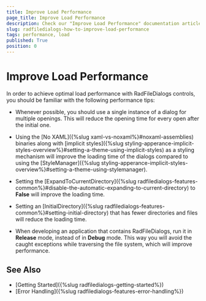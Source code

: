 ```yaml
---
title: Improve Load Performance
page_title: Improve Load Performance
description: Check our "Improve Load Performance" documentation article for the RadFileDialogs WPF control.
slug: radfiledialogs-how-to-improve-load-performance
tags: performance, load
published: True
position: 0
---
```


# Improve Load Performance

In order to achieve optimal load performance with RadFileDialogs controls, you should be familiar with the following performance tips:

* Whenever possible, you should use a single instance of a dialog for multiple openings. This will reduce the opening time for every open after the initial one.

* Using the [No XAML]({%slug xaml-vs-noxaml%}#noxaml-assemblies) binaries along with [implicit styles]({%slug styling-apperance-implicit-styles-overview%}#setting-a-theme-using-implicit-styles) as a styling mechanism will improve the loading time of the dialogs compared to using the [StyleManager]({%slug styling-apperance-implicit-styles-overview%}#setting-a-theme-using-stylemanager).

* Setting the [ExpandToCurrentDirectory]({%slug radfiledialogs-features-common%}#disable-the-automatic-expanding-to-current-directory) to __False__ will improve the loading time.

* Setting an [InitialDirectory]({%slug radfiledialogs-features-common%}#setting-initial-directory) that has fewer directories and files will reduce the loading time.

* When developing an application that contains RadFileDialogs, run it in __Release__ mode, instead of in __Debug__ mode. This way you will avoid the caught exceptions while traversing the file system, which will improve performance.
            
## See Also

 * [Getting Started]({%slug radfiledialogs-getting-started%})
 * [Error Handling]({%slug radfiledialogs-features-error-handling%})